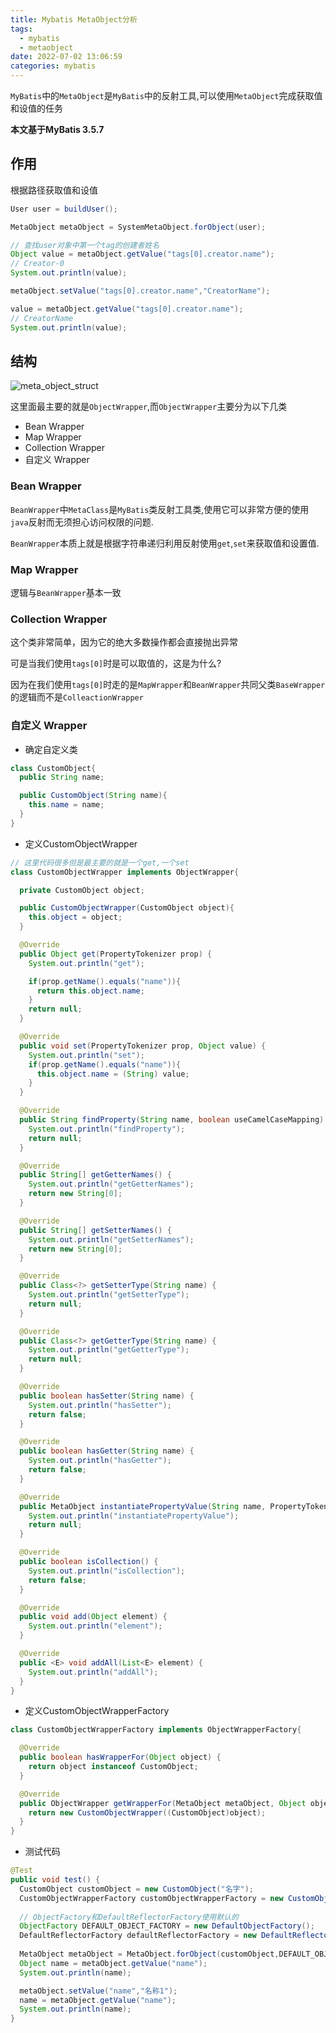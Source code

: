 ```yaml
---
title: Mybatis MetaObject分析
tags:
  - mybatis
  - metaobject
date: 2022-07-02 13:06:59
categories: mybatis
---
```


`MyBatis`中的`MetaObject`是`MyBatis`中的反射工具,可以使用`MetaObject`完成获取值和设值的任务

**本文基于MyBatis 3.5.7**

## 作用

根据路径获取值和设值

```java
User user = buildUser();

MetaObject metaObject = SystemMetaObject.forObject(user);

// 查找user对象中第一个tag的创建者姓名
Object value = metaObject.getValue("tags[0].creator.name");
// Creator-0
System.out.println(value);

metaObject.setValue("tags[0].creator.name","CreatorName");

value = metaObject.getValue("tags[0].creator.name");
// CreatorName
System.out.println(value);
```

## 结构

![meta_object_struct](/assets/images/mybatis/meta_object_struct.drawio.png)

这里面最主要的就是`ObjectWrapper`,而`ObjectWrapper`主要分为以下几类

- Bean Wrapper
- Map Wrapper
- Collection Wrapper
- 自定义 Wrapper

### Bean Wrapper

`BeanWrapper`中`MetaClass`是`MyBatis`类反射工具类,使用它可以非常方便的使用`java`反射而无须担心访问权限的问题.

`BeanWrapper`本质上就是根据字符串递归利用反射使用`get`,`set`来获取值和设置值.

### Map Wrapper

逻辑与`BeanWrapper`基本一致

### Collection Wrapper

这个类非常简单，因为它的绝大多数操作都会直接抛出异常

可是当我们使用`tags[0]`时是可以取值的，这是为什么?

因为在我们使用`tags[0]`时走的是`MapWrapper`和`BeanWrapper`共同父类`BaseWrapper`的逻辑而不是`ColleactionWrapper`

### 自定义 Wrapper

- 确定自定义类

```java
class CustomObject{
  public String name;

  public CustomObject(String name){
    this.name = name;
  }
}
```

- 定义CustomObjectWrapper

```java
// 这里代码很多但是最主要的就是一个get,一个set
class CustomObjectWrapper implements ObjectWrapper{

  private CustomObject object;

  public CustomObjectWrapper(CustomObject object){
    this.object = object;
  }

  @Override
  public Object get(PropertyTokenizer prop) {
    System.out.println("get");

    if(prop.getName().equals("name")){
      return this.object.name;
    }
    return null;
  }

  @Override
  public void set(PropertyTokenizer prop, Object value) {
    System.out.println("set");
    if(prop.getName().equals("name")){
      this.object.name = (String) value;
    }
  }

  @Override
  public String findProperty(String name, boolean useCamelCaseMapping) {
    System.out.println("findProperty");
    return null;
  }

  @Override
  public String[] getGetterNames() {
    System.out.println("getGetterNames");
    return new String[0];
  }

  @Override
  public String[] getSetterNames() {
    System.out.println("getSetterNames");
    return new String[0];
  }

  @Override
  public Class<?> getSetterType(String name) {
    System.out.println("getSetterType");
    return null;
  }

  @Override
  public Class<?> getGetterType(String name) {
    System.out.println("getGetterType");
    return null;
  }

  @Override
  public boolean hasSetter(String name) {
    System.out.println("hasSetter");
    return false;
  }

  @Override
  public boolean hasGetter(String name) {
    System.out.println("hasGetter");
    return false;
  }

  @Override
  public MetaObject instantiatePropertyValue(String name, PropertyTokenizer prop, ObjectFactory objectFactory) {
    System.out.println("instantiatePropertyValue");
    return null;
  }

  @Override
  public boolean isCollection() {
    System.out.println("isCollection");
    return false;
  }

  @Override
  public void add(Object element) {
    System.out.println("element");
  }

  @Override
  public <E> void addAll(List<E> element) {
    System.out.println("addAll");
  }
}
```

- 定义CustomObjectWrapperFactory

```java
class CustomObjectWrapperFactory implements ObjectWrapperFactory{

  @Override
  public boolean hasWrapperFor(Object object) {
    return object instanceof CustomObject;
  }

  @Override
  public ObjectWrapper getWrapperFor(MetaObject metaObject, Object object) {
    return new CustomObjectWrapper((CustomObject)object);
  }
}
```

- 测试代码

```java
@Test
public void test() {
  CustomObject customObject = new CustomObject("名字");
  CustomObjectWrapperFactory customObjectWrapperFactory = new CustomObjectWrapperFactory();
  
  // ObjectFactory和DefaultReflectorFactory使用默认的
  ObjectFactory DEFAULT_OBJECT_FACTORY = new DefaultObjectFactory();
  DefaultReflectorFactory defaultReflectorFactory = new DefaultReflectorFactory();
  
  MetaObject metaObject = MetaObject.forObject(customObject,DEFAULT_OBJECT_FACTORY,customObjectWrapperFactory,defaultReflectorFactory);
  Object name = metaObject.getValue("name");
  System.out.println(name);

  metaObject.setValue("name","名称1");
  name = metaObject.getValue("name");
  System.out.println(name);
}
```


